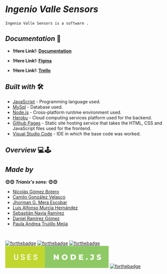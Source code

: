 # <b> _**Ingenio Valle Sensors**_ </b>

    Ingenio Valle Sensors is a software .

## <b> _Documentation_ </b> 📄

- **!Here Link!: [Documentation](https://github.com/camilogonzalez7424/Ingenio-Valle-Sensores/tree/master/docs)**

- **!Here Link!: [Figma](https://www.figma.com/proto/RTLbHctPRoHYyLMmkJBvc1/Design-Ingenio?node-id=49%3A2&scaling=contain&page-id=0%3A1&starting-point-node-id=49%3A2&show-proto-sidebar=1)**

- **!Here Link!: [Trello](https://trello.com/invite/b/jZOiET6J/5e14e69f18e28975523399b458941dba/ingenio-website )**


## <b> _Built with_ </b> 🛠️


+ [JavaScript](https://www.javascript.com/) - Programming language used.
+ [MySql](https://www.mysql.com/) - Database used.
+ [Node.js](https://nodejs.org/es/) -  Cross-platform runtime environment used.
+ [Heroku](https://www.heroku.com/home) - Cloud computing services platform used for the backend.
+ [Github Pages](https://pages.github.com/) - Static site hosting service that takes the HTML, CSS and JavaScript files used for the frontend.
+ [Visual Studio Code](https://code.visualstudio.com/) - IDE in which the base code was worked.

## <b> _Overview_ </b> 💻🕹️






## <b> _Made by_ </b>
<b> 😊😊 _**Trianix's sons:**_ 😊😊 </b>

+ [Nicolás Gómez Botero](https://github.com/nicolasg1911 "Nicolás G.")
+ [Camilo González Velasco](https://github.com/camilogonzalez7424 "Camilo G.")
+ [Jhorman G. Mera Escobar](https://github.com/JhormanMera "Jhorman M.")
+ [Luis Alfonso Murcia Hernández ](https://github.com/luis486 "Luis M.")
+ [Sebastián Navia Ramírez ](https://github.com/Sebastianavia "Sebastián N.")
+ [Daniel Ramírez Gómez ](https://github.com/DanielRamirez1901 "Daniel R.")
+ [Paula Andrea Trujillo Mejía](https://github.com/PaulaTrujillo27 "Paula T.")

<br>

[![forthebadge](https://forthebadge.com/images/badges/made-with-javascript.svg)](https://forthebadge.com)
[![forthebadge](https://forthebadge.com/images/badges/uses-html.svg)](https://forthebadge.com)
[![forthebadge](https://forthebadge.com/images/badges/uses-css.svg)](https://forthebadge.com)
<img src="frontend\img\icons\sample-text.svg">
[![forthebadge](https://forthebadge.com/images/badges/built-with-love.svg)](https://forthebadge.com)


